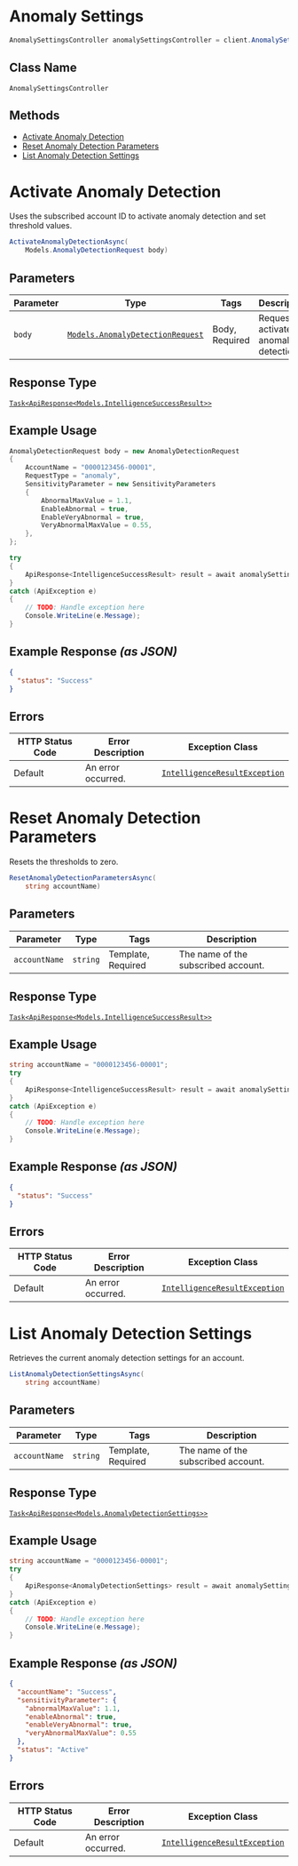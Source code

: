 # Anomaly Settings

```csharp
AnomalySettingsController anomalySettingsController = client.AnomalySettingsController;
```

## Class Name

`AnomalySettingsController`

## Methods

* [Activate Anomaly Detection](../../doc/controllers/anomaly-settings.md#activate-anomaly-detection)
* [Reset Anomaly Detection Parameters](../../doc/controllers/anomaly-settings.md#reset-anomaly-detection-parameters)
* [List Anomaly Detection Settings](../../doc/controllers/anomaly-settings.md#list-anomaly-detection-settings)


# Activate Anomaly Detection

Uses the subscribed account ID to activate anomaly detection and set threshold values.

```csharp
ActivateAnomalyDetectionAsync(
    Models.AnomalyDetectionRequest body)
```

## Parameters

| Parameter | Type | Tags | Description |
|  --- | --- | --- | --- |
| `body` | [`Models.AnomalyDetectionRequest`](../../doc/models/anomaly-detection-request.md) | Body, Required | Request to activate anomaly detection. |

## Response Type

[`Task<ApiResponse<Models.IntelligenceSuccessResult>>`](../../doc/models/intelligence-success-result.md)

## Example Usage

```csharp
AnomalyDetectionRequest body = new AnomalyDetectionRequest
{
    AccountName = "0000123456-00001",
    RequestType = "anomaly",
    SensitivityParameter = new SensitivityParameters
    {
        AbnormalMaxValue = 1.1,
        EnableAbnormal = true,
        EnableVeryAbnormal = true,
        VeryAbnormalMaxValue = 0.55,
    },
};

try
{
    ApiResponse<IntelligenceSuccessResult> result = await anomalySettingsController.ActivateAnomalyDetectionAsync(body);
}
catch (ApiException e)
{
    // TODO: Handle exception here
    Console.WriteLine(e.Message);
}
```

## Example Response *(as JSON)*

```json
{
  "status": "Success"
}
```

## Errors

| HTTP Status Code | Error Description | Exception Class |
|  --- | --- | --- |
| Default | An error occurred. | [`IntelligenceResultException`](../../doc/models/intelligence-result-exception.md) |


# Reset Anomaly Detection Parameters

Resets the thresholds to zero.

```csharp
ResetAnomalyDetectionParametersAsync(
    string accountName)
```

## Parameters

| Parameter | Type | Tags | Description |
|  --- | --- | --- | --- |
| `accountName` | `string` | Template, Required | The name of the subscribed account. |

## Response Type

[`Task<ApiResponse<Models.IntelligenceSuccessResult>>`](../../doc/models/intelligence-success-result.md)

## Example Usage

```csharp
string accountName = "0000123456-00001";
try
{
    ApiResponse<IntelligenceSuccessResult> result = await anomalySettingsController.ResetAnomalyDetectionParametersAsync(accountName);
}
catch (ApiException e)
{
    // TODO: Handle exception here
    Console.WriteLine(e.Message);
}
```

## Example Response *(as JSON)*

```json
{
  "status": "Success"
}
```

## Errors

| HTTP Status Code | Error Description | Exception Class |
|  --- | --- | --- |
| Default | An error occurred. | [`IntelligenceResultException`](../../doc/models/intelligence-result-exception.md) |


# List Anomaly Detection Settings

Retrieves the current anomaly detection settings for an account.

```csharp
ListAnomalyDetectionSettingsAsync(
    string accountName)
```

## Parameters

| Parameter | Type | Tags | Description |
|  --- | --- | --- | --- |
| `accountName` | `string` | Template, Required | The name of the subscribed account. |

## Response Type

[`Task<ApiResponse<Models.AnomalyDetectionSettings>>`](../../doc/models/anomaly-detection-settings.md)

## Example Usage

```csharp
string accountName = "0000123456-00001";
try
{
    ApiResponse<AnomalyDetectionSettings> result = await anomalySettingsController.ListAnomalyDetectionSettingsAsync(accountName);
}
catch (ApiException e)
{
    // TODO: Handle exception here
    Console.WriteLine(e.Message);
}
```

## Example Response *(as JSON)*

```json
{
  "accountName": "Success",
  "sensitivityParameter": {
    "abnormalMaxValue": 1.1,
    "enableAbnormal": true,
    "enableVeryAbnormal": true,
    "veryAbnormalMaxValue": 0.55
  },
  "status": "Active"
}
```

## Errors

| HTTP Status Code | Error Description | Exception Class |
|  --- | --- | --- |
| Default | An error occurred. | [`IntelligenceResultException`](../../doc/models/intelligence-result-exception.md) |

